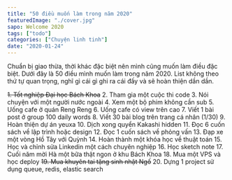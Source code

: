 ```yaml
---
title: "50 điều muốn làm trong năm 2020"
featuredImage: "./cover.jpg"
sapo: Welcome 2020
tags: ["todo"]
categories: ["Chuyện linh tinh"]
date: "2020-01-24"
---
```


Chuẩn bị giao thừa, thời khác đặc biệt nên mình cũng muốn làm điều đặc biệt. Dưới đây là 50 điều mình muốn làm trong năm 2020. List không theo thứ tự quan trọng, nghĩ gì cái gì ghi ra cái đấy và sẽ hoàn thiện dần dần.

~~1. Tốt nghiệp Đại học Bách Khoa~~
2. Tham gia một cuộc thi code
3. Nói chuyện với một người nước ngoài
4. Xem một bộ phim không cần sub
5. Uống cafe ở quán Reng Reng
6. Uống cafe có view trên cao
7. Viết 1 bài post ở group 100 daily words
8. Viết 30 bài blog trên trang cá nhân (1/30)
9. Hoàn thiện dự án yeuxa
10. Dịch xong quyển Kakashi hidden
11. Đọc 6 cuốn sách về lập trình hoặc design
12. Đọc 1 cuốn sách về phỏng vấn
13. Đạp xe một vòng Hồ Tây với Quỳnh
14. Hoàn thành một khóa học về thuật toán
15. Học và chỉnh sửa Linkedin một cách chuyên nghiệp
16. Học sketch note
17. Cuối năm mời Hà một bữa thật ngon ở khu Bách Khoa
18. Mua một VPS và học deploy
~~19. Mua khuyên tai tặng sinh nhật Ngố~~
20. Dựng 1 project sử dụng queue, redis, elastic search

